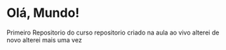 # Olá, Mundo!
 Primeiro Repositorio do curso
 repositorio criado na aula ao vivo
 alterei de novo
 alterei mais uma vez
